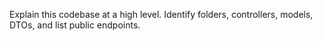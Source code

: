 Explain this codebase at a high level. Identify folders, controllers, models, DTOs, and list public endpoints.
